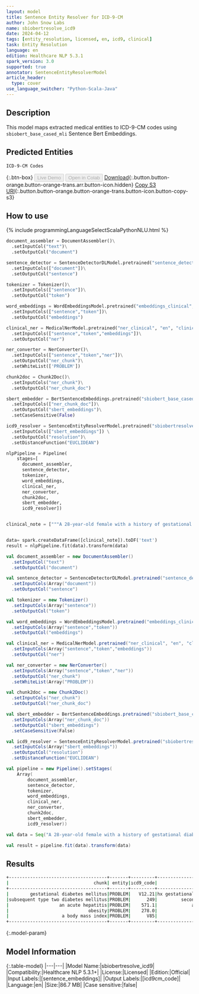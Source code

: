 ```yaml
---
layout: model
title: Sentence Entity Resolver for ICD-9-CM
author: John Snow Labs
name: sbiobertresolve_icd9
date: 2024-04-12
tags: [entity_resolution, licensed, en, icd9, clinical]
task: Entity Resolution
language: en
edition: Healthcare NLP 5.3.1
spark_version: 3.0
supported: true
annotator: SentenceEntityResolverModel
article_header:
  type: cover
use_language_switcher: "Python-Scala-Java"
---
```


## Description

This model maps extracted medical entities to ICD-9-CM codes using `sbiobert_base_cased_mli` Sentence Bert Embeddings.

## Predicted Entities

`ICD-9-CM Codes`

{:.btn-box}
<button class="button button-orange" disabled>Live Demo</button>
<button class="button button-orange" disabled>Open in Colab</button>
[Download](https://s3.amazonaws.com/auxdata.johnsnowlabs.com/clinical/models/sbiobertresolve_icd9_en_5.3.1_3.0_1712955352372.zip){:.button.button-orange.button-orange-trans.arr.button-icon.hidden}
[Copy S3 URI](s3://auxdata.johnsnowlabs.com/clinical/models/sbiobertresolve_icd9_en_5.3.1_3.0_1712955352372.zip){:.button.button-orange.button-orange-trans.button-icon.button-copy-s3}

## How to use



<div class="tabs-box" markdown="1">
{% include programmingLanguageSelectScalaPythonNLU.html %}
  
```python
document_assembler = DocumentAssembler()\
  .setInputCol("text")\
  .setOutputCol("document")

sentence_detector = SentenceDetectorDLModel.pretrained("sentence_detector_dl_healthcare","en","clinical/models")\
  .setInputCols(["document"])\
  .setOutputCol("sentence")

tokenizer = Tokenizer()\
  .setInputCols(["sentence"])\
  .setOutputCol("token")

word_embeddings = WordEmbeddingsModel.pretrained("embeddings_clinical", "en", "clinical/models")\
  .setInputCols(["sentence","token"])\
  .setOutputCol("embeddings")

clinical_ner = MedicalNerModel.pretrained("ner_clinical", "en", "clinical/models")\
  .setInputCols(["sentence","token","embeddings"])\
  .setOutputCol("ner")

ner_converter = NerConverter()\
  .setInputCols(["sentence","token","ner"])\
  .setOutputCol("ner_chunk")\
  .setWhiteList(['PROBLEM'])

chunk2doc = Chunk2Doc()\
  .setInputCols("ner_chunk")\
  .setOutputCol("ner_chunk_doc")

sbert_embedder = BertSentenceEmbeddings.pretrained("sbiobert_base_cased_mli","en","clinical/models")\
  .setInputCols(["ner_chunk_doc"])\
  .setOutputCol("sbert_embeddings")\
  .setCaseSensitive(False)

icd9_resolver = SentenceEntityResolverModel.pretrained("sbiobertresolve_icd9","en", "clinical/models") \
  .setInputCols(["sbert_embeddings"]) \
  .setOutputCol("resolution")\
  .setDistanceFunction("EUCLIDEAN")

nlpPipeline = Pipeline(
    stages=[
      document_assembler,
      sentence_detector,
      tokenizer,
      word_embeddings,
      clinical_ner,
      ner_converter,
      chunk2doc,
      sbert_embedder,
      icd9_resolver])


clinical_note = ["""A 28-year-old female with a history of gestational diabetes mellitus diagnosed eight years prior to presentation and subsequent type two diabetes mellitus, associated with an acute hepatitis and obesity with a body mass index (BMI) of 33.5 kg/m2"""]


data= spark.createDataFrame([clinical_note]).toDF('text')
result = nlpPipeline.fit(data).transform(data)
```
```scala
val document_assembler = new DocumentAssembler()
  .setInputCol("text")
  .setOutputCol("document")

val sentence_detector = SentenceDetectorDLModel.pretrained("sentence_detector_dl_healthcare","en","clinical/models")
  .setInputCols(Array("document"))
  .setOutputCol("sentence")

val tokenizer = new Tokenizer()
  .setInputCols(Array("sentence"))
  .setOutputCol("token")

val word_embeddings = WordEmbeddingsModel.pretrained("embeddings_clinical", "en", "clinical/models")
  .setInputCols(Array("sentence","token"))
  .setOutputCol("embeddings")

val clinical_ner = MedicalNerModel.pretrained("ner_clinical", "en", "clinical/models")
  .setInputCols(Array("sentence","token","embeddings"))
  .setOutputCol("ner")

val ner_converter = new NerConverter()
  .setInputCols(Array("sentence","token","ner"))
  .setOutputCol("ner_chunk")
  .setWhiteList(Array("PROBLEM"))

val chunk2doc = new Chunk2Doc()
  .setInputCols("ner_chunk")
  .setOutputCol("ner_chunk_doc")

val sbert_embedder = BertSentenceEmbeddings.pretrained("sbiobert_base_cased_mli","en","clinical/models")
  .setInputCols(Array("ner_chunk_doc"))
  .setOutputCol("sbert_embeddings")
  .setCaseSensitive(False)

val icd9_resolver = SentenceEntityResolverModel.pretrained("sbiobertresolve_icd9","en", "clinical/models") 
  .setInputCols(Array("sbert_embeddings")) 
  .setOutputCol("resolution")
  .setDistanceFunction("EUCLIDEAN")

val pipeline = new Pipeline().setStages(
    Array(
        document_assembler, 
        sentence_detector, 
        tokenizer, 
        word_embeddings, 
        clinical_ner, 
        ner_converter, 
        chunk2doc, 
        sbert_embedder, 
        icd9_resolver))

val data = Seq("A 28-year-old female with a history of gestational diabetes mellitus diagnosed eight years prior to presentation and subsequent type two diabetes mellitus, associated with an acute hepatitis and obesity with a body mass index (BMI) of 33.5 kg/m2").toDS.toDF("text")

val result = pipeline.fit(data).transform(data)
```
</div>

## Results

```bash
+-------------------------------------+-------+---------+------------------------------------------------------------------+--------------------------------------------------------------------------------+--------------------------------------------------------------------------------+
|                                chunk| entity|ıcd9_code|                                                        resolution|                                                                   all_k_results|                                                               all_k_resolutions|
+-------------------------------------+-------+---------+------------------------------------------------------------------+--------------------------------------------------------------------------------+--------------------------------------------------------------------------------+
|        gestational diabetes mellitus|PROBLEM|   V12.21|hx gestational diabetes [Personal history of gestational diabetes]|V12.21:::775.1:::V18.0:::249:::250:::249.7:::249.71:::249.9:::249.61:::648.0:...|hx gestational diabetes [Personal history of gestational diabetes]:::neonat d...|
|subsequent type two diabetes mellitus|PROBLEM|      249|         secondary diabetes mellitus [Secondary diabetes mellitus]|249:::250:::775.1:::249.9:::V18.0:::249.7:::249.6:::249.8:::V12.21:::249.71::...|secondary diabetes mellitus [Secondary diabetes mellitus]:::diabetes mellitus...|
|                   an acute hepatitis|PROBLEM|    571.1|             acute alcoholic hepatitis [Acute alcoholic hepatitis]|571.1:::070:::571.42:::902.22:::570:::279.51:::567.21:::571.4:::091.62:::573....|acute alcoholic hepatitis [Acute alcoholic hepatitis]:::viral hepatitis [Vira...|
|                              obesity|PROBLEM|    278.0|                   overweight and obesity [Overweight and obesity]|278.0:::278.01:::278.02:::649.11:::V77.8:::278.00:::278:::649.12:::729.31:::2...|overweight and obesity [Overweight and obesity]:::morbid obesity [Morbid obes...|
|                    a body mass index|PROBLEM|      V85|                     body mass index [bmi] [Body mass index [BMI]]|V85:::E928.3:::E008.4:::278.1:::993:::E903:::680.3:::680.2:::V61.5:::V53.7:::...|body mass index [bmi] [Body mass index [BMI]]:::human bite [Human bite]:::mar...|
+-------------------------------------+-------+---------+------------------------------------------------------------------+--------------------------------------------------------------------------------+--------------------------------------------------------------------------------+
```

{:.model-param}
## Model Information

{:.table-model}
|---|---|
|Model Name:|sbiobertresolve_icd9|
|Compatibility:|Healthcare NLP 5.3.1+|
|License:|Licensed|
|Edition:|Official|
|Input Labels:|[sentence_embeddings]|
|Output Labels:|[icd9cm_code]|
|Language:|en|
|Size:|86.7 MB|
|Case sensitive:|false|
